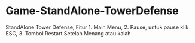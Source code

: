 # Game-StandAlone-TowerDefense
StandAlone Tower Defense, Fitur 1. Main Menu, 2. Pause, untuk pause klik ESC, 3. Tombol Restart Setelah Menang atau kalah
